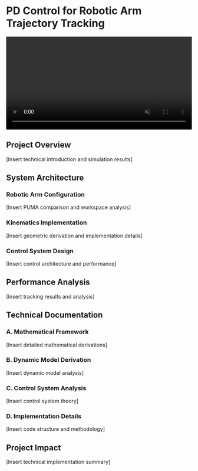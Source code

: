 # PD Control for Robotic Arm Trajectory Tracking

<div align="center">
  <video src="https://github.com/USERNAME/REPOSITORY/assets/ASSET_ID/VIDEO_FILENAME.mp4" autoplay loop muted playsinline width="100%">
  </video>
</div>

## Project Overview
[Insert technical introduction and simulation results]

## System Architecture

### Robotic Arm Configuration
[Insert PUMA comparison and workspace analysis]

### Kinematics Implementation
[Insert geometric derivation and implementation details]

### Control System Design
[Insert control architecture and performance]

## Performance Analysis
[Insert tracking results and analysis]

## Technical Documentation

### A. Mathematical Framework
[Insert detailed mathematical derivations]

### B. Dynamic Model Derivation
[Insert dynamic model analysis]

### C. Control System Analysis
[Insert control system theory]

### D. Implementation Details
[Insert code structure and methodology]

## Project Impact
[Insert technical implementation summary]
